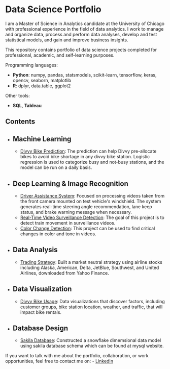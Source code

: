 # Data Science Portfolio
I am a Master of Science in Analytics candidate at the University of Chicago with professional experience in the field of data analytics. I work to manage and organize data, process and perform data analyses, develop and test statistical models, and gain and improve business insights.

This repository contains portfolio of data science projects completed for professional, academic, and self-learning purposes.


Programming languages:
  - **Python**: numpy, pandas, statsmodels, scikit-learn, tensorflow, keras, opencv, seaborn, matplotlib
  - **R**: dplyr, data.table, ggplot2

Other tools:
  - **SQL**, **Tableau**

## Contents
- ## Machine Learning
    - [Divvy Bike Prediction](https://github.com/ranpanguchicago/divvy_bike_prediction): The prediction can help Divvy pre-allocate bikes to avoid bike shortage in any divvy bike station. Logistic regression is used to categorize busy and not-busy stations, and the model can be run on a daily basis.

- ## Deep Learning & Image Recognition
    - [Driver Assistance System](https://github.com/ranpanguchicago/driver_assistance_system): Focused on processing videos taken from the front camera mounted on test vehicle's windshield. The system generates real-time steering angle recommendation, lane keep status, and brake warning message when necessary.
    - [Real-Time Video Surveillance Detection](https://github.com/ranpanguchicago/real_time_video_surveillance_detection): The goal of this project is to detect train movement in surveillance videos.
    - [Color Change Detection](https://github.com/ranpanguchicago/color_change_detection): This project can be used to find critical changes in color and tone in videos.

- ## Data Analysis
    - [Trading Strategy](https://github.com/ranpanguchicago/trading_strategy): Built a market neutral strategy using airline stocks including Alaska, American, Delta, JetBlue, Southwest, and United Airlines, downloaded from Yahoo Finance.
    
- ## Data Visualization
    - [Divvy Bike Usage](https://github.com/ranpanguchicago/divvy_bike_usage): Data visualizations that discover factors, including customer groups, bike station location, weather, and traffic, that will impact bike rentals.
    
- ## Database Design
    - [Sakila Database](https://github.com/ranpanguchicago/sakila_database): Constructed a snowflake dimemsional data model using sakila database schema which can be found at mysql website.

If you want to talk with me about the portfolio, collaboration, or work opportunities, feel free to contact me on:
    - [LinkedIn](https://www.linkedin.com/in/pang)
